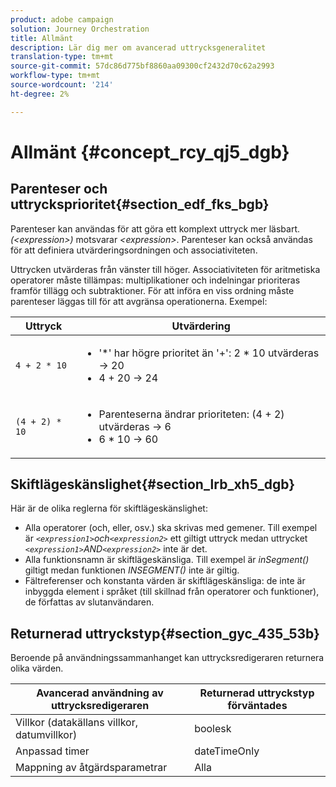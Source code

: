 ```yaml
---
product: adobe campaign
solution: Journey Orchestration
title: Allmänt
description: Lär dig mer om avancerad uttrycksgeneralitet
translation-type: tm+mt
source-git-commit: 57dc86d775bf8860aa09300cf2432d70c62a2993
workflow-type: tm+mt
source-wordcount: '214'
ht-degree: 2%

---
```



# Allmänt {#concept_rcy_qj5_dgb}

## Parenteser och uttrycksprioritet{#section_edf_fks_bgb}

Parenteser kan användas för att göra ett komplext uttryck mer läsbart. _(&lt;expression>)_ motsvarar  _&lt;expression>_. Parenteser kan också användas för att definiera utvärderingsordningen och associativiteten.

Uttrycken utvärderas från vänster till höger. Associativiteten för aritmetiska operatorer måste tillämpas: multiplikationer och indelningar prioriteras framför tillägg och subtraktioner. För att införa en viss ordning måste parenteser läggas till för att avgränsa operationerna. Exempel:

<!--```5 + 2 * 10 = 25, and (5 + 2) * 10 = 70```-->

| Uttryck | Utvärdering |
|--- |--- |
| `4 + 2 * 10` | <ul><li>&#39;*&#39; har högre prioritet än &#39;+&#39;: 2 * 10 utvärderas → 20</li><li>4 + 20 → 24</li></ul> |
| `(4 + 2) * 10` | <ul><li>Parenteserna ändrar prioriteten: (4 + 2) utvärderas → 6</li><li> 6 * 10 → 60</li></ul> |

## Skiftlägeskänslighet{#section_lrb_xh5_dgb}

Här är de olika reglerna för skiftlägeskänslighet:

* Alla operatorer (och, eller, osv.) ska skrivas med gemener. Till exempel är _`<expression1>`och`<expression2>`_ ett giltigt uttryck medan uttrycket _`<expression1>`AND`<expression2>`_ inte är det.
* Alla funktionsnamn är skiftlägeskänsliga. Till exempel är _inSegment()_ giltigt medan funktionen _INSEGMENT()_ inte är giltig.
* Fältreferenser och konstanta värden är skiftlägeskänsliga: de inte är inbyggda element i språket (till skillnad från operatorer och funktioner), de författas av slutanvändaren.

## Returnerad uttryckstyp{#section_gyc_435_53b}

Beroende på användningssammanhanget kan uttrycksredigeraren returnera olika värden.

| Avancerad användning av uttrycksredigeraren | Returnerad uttryckstyp förväntades |
|--- |--- |
| Villkor (datakällans villkor, datumvillkor) | boolesk |
| Anpassad timer | dateTimeOnly |
| Mappning av åtgärdsparametrar | Alla |
